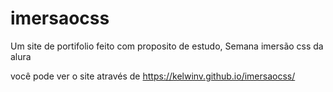 # imersaocss
Um site de portifolio feito com proposito de estudo, Semana imersão css da alura

você pode ver o site através de https://kelwinv.github.io/imersaocss/
